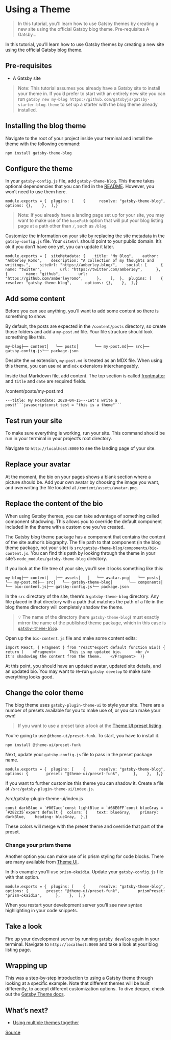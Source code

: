 # Using a Theme

> In this tutorial, you'll learn how to use Gatsby themes by creating a new site using the official Gatsby blog theme. Pre-requisites A Gatsby…

In this tutorial, you’ll learn how to use Gatsby themes by creating a new site using the official Gatsby blog theme.

[](#pre-requisites)Pre-requisites
---------------------------------

*   A Gatsby site

> Note: This tutorial assumes you already have a Gatsby site to install your theme in. If you’d prefer to start with an entirely new site you can run `gatsby new my-blog https://github.com/gatsbyjs/gatsby-starter-blog-theme` to set up a starter with the blog theme already installed.

[](#installing-the-blog-theme)Installing the blog theme
-------------------------------------------------------

Navigate to the root of your project inside your terminal and install the theme with the following command:

    npm install gatsby-theme-blog

[](#configure-the-theme)Configure the theme
-------------------------------------------

In your `gatsby-config.js` file, add `gatsby-theme-blog`. This theme takes optional dependencies that you can find in the [README](https://github.com/gatsbyjs/themes/tree/master/packages/gatsby-theme-blog#theme-options). However, you won’t need to use them here.

    module.exports = {  plugins: [    {      resolve: "gatsby-theme-blog",      options: {},    },  ],}

> Note: If you already have a landing page set up for your site, you may want to make use of the `basePath` option that will put your blog listing page at a path other than `/`, such as `/blog`.

Customize the information on your site by replacing the site metadata in the `gatsby-config.js` file. Your `siteUrl` should point to your public domain. It’s ok if you don’t have one yet, you can update it later.

    module.exports = {  siteMetadata: {    title: "My Blog",    author: "Amberley Romo",    description: "A collection of my thoughts and writings.",    siteUrl: "https://amberley.blog/",    social: [      {        name: "twitter",        url: "https://twitter.com/amber1ey",      },      {        name: "github",        url: "https://github.com/amberleyromo",      },    ],  },  plugins: [    {      resolve: "gatsby-theme-blog",      options: {},    },  ],}

[](#add-some-content)Add some content
-------------------------------------

Before you can see anything, you’ll want to add some content so there is something to show.

By default, the posts are expected in the `/content/posts` directory, so create those folders and add a `my-post.md` file. Your file structure should look something like this.

    my-blog├── content│   └── posts│       └── my-post.md├── src├── gatsby-config.js└── package.json

Despite the `md` extension, `my-post.md` is treated as an MDX file. When using this theme, you can use `md` and `mdx` extensions interchangeably.

Inside that Markdown file, add content. The top section is called [frontmatter](chrome-extension://cjedbglnccaioiolemnfhjncicchinao/docs/how-to/routing/mdx/writing-pages/#using-frontmatter-in-mdx) and `title` and `date` are required fields.

/content/posts/my-post.md

    ---title: My Postdate: 2020-04-15---Let's write a post!```javascriptconst test = "this is a theme"```

[](#test-run-your-site)Test run your site
-----------------------------------------

To make sure everything is working, run your site. This command should be run in your terminal in your project’s root directory.

Navigate to `http://localhost:8000` to see the landing page of your site.

[](#replace-your-avatar)Replace your avatar
-------------------------------------------

At the moment, the bio on your pages shows a blank section where a picture should be. Add your own avatar by choosing the image you want, and overwriting the file located at `/content/assets/avatar.png`.

[](#replace-the-content-of-the-bio)Replace the content of the bio
-----------------------------------------------------------------

When using Gatsby themes, you can take advantage of something called component shadowing. This allows you to override the default component included in the theme with a custom one you’ve created.

The Gatsby blog theme package has a component that contains the content of the site author’s biography. The file path to that component (in the blog theme package, not your site) is `src/gatsby-theme-blog/components/bio-content.js`. You can find this path by looking through the theme in your site’s `node_modules/gatsby-theme-blog` directory.

If you look at the file tree of your site, you’ll see it looks something like this:

    my-blog├── content│   ├── assets│   │   └── avatar.png│   └── posts│       └── my-post.md├── src│   └── gatsby-theme-blog│       └── components│           └── bio-content.js├── gatsby-config.js└── package.json

In the `src` directory of the site, there’s a `gatsby-theme-blog` directory. Any file placed in that directory with a path that matches the path of a file in the blog theme directory will completely shadow the theme.

> 💡 The name of the directory (here `gatsby-theme-blog`) must exactly mirror the name of the published theme package, which in this case is [`gatsby-theme-blog`](https://www.npmjs.com/package/gatsby-theme-blog).

Open up the `bio-content.js` file and make some content edits:

    import React, { Fragment } from "react"export default function Bio() {  return (    <Fragment>      This is my updated bio.      <br />      It's shadowing the content from the theme.    </Fragment>  )}

At this point, you should have an updated avatar, updated site details, and an updated bio. You may want to re-run `gatsby develop` to make sure everything looks good.

[](#change-the-color-theme)Change the color theme
-------------------------------------------------

The blog theme uses `gatsby-plugin-theme-ui` to style your site. There are a number of presets available for you to make use of, or you can make your own!

> If you want to use a preset take a look at the [Theme UI preset listing](https://theme-ui.com/packages/presets).

You’re going to use `@theme-ui/preset-funk`. To start, you have to install it.

    npm install @theme-ui/preset-funk

Next, update your `gatsby-config.js` file to pass in the preset package name.

    module.exports = {  plugins: [    {      resolve: "gatsby-theme-blog",      options: {        preset: "@theme-ui/preset-funk",      },    },  ],}

If you want to further customize this theme you can shadow it. Create a file at `/src/gatsby-plugin-theme-ui/index.js`.

/src/gatsby-plugin-theme-ui/index.js

    const darkBlue = `#007acc`const lightBlue = `#66E0FF`const blueGray = `#282c35`export default {  colors: {    text: blueGray,    primary: darkBlue,    heading: blueGray,  },}

These colors will merge with the preset theme and override that part of the preset.

### [](#change-your-prism-theme)Change your prism theme

Another option you can make use of is prism styling for code blocks. There are many available from [Theme UI](https://theme-ui.com/packages/prism#syntax-themes).

In this example you’ll use `prism-okaidia`. Update your `gatsby-config.js` file with that option.

    module.exports = {  plugins: [    {      resolve: "gatsby-theme-blog",      options: {        preset: "@theme-ui/preset-funk",        prismPreset: "prism-okaidia",      },    },  ],}

When you restart your development server you’ll see new syntax highlighting in your code snippets.

[](#take-a-look)Take a look
---------------------------

Fire up your development server by running `gatsby develop` again in your terminal. Navigate to `http://localhost:8000` and take a look at your blog listing page.

[](#wrapping-up)Wrapping up
---------------------------

This was a step-by-step introduction to using a Gatsby theme through looking at a specific example. Note that different themes will be built differently, to accept different customization options. To dive deeper, check out the [Gatsby Theme docs](chrome-extension://cjedbglnccaioiolemnfhjncicchinao/docs/themes/).

[](#whats-next)What’s next?
---------------------------

*   [Using multiple themes together](chrome-extension://cjedbglnccaioiolemnfhjncicchinao/tutorial/using-multiple-themes-together/)


[Source](https://www.gatsbyjs.com/tutorial/using-a-theme/)
